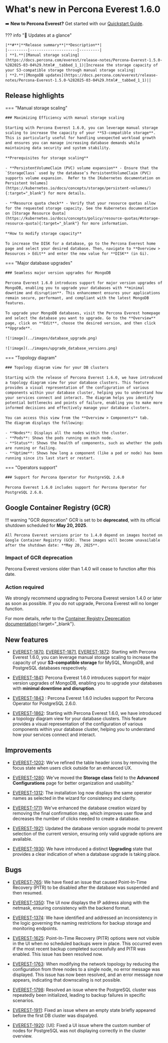 # What's new in Percona Everest 1.6.0

➡️ **New to Percona Everest?** Get started with our [Quickstart Guide](https://docs.percona.com/everest/quick-install.html).


??? info "🔑 Updates at a glance"

    |**#**|**Release summary**|**Description**|
    |---------|---------------------|---------|
    | **1.**|[Manual storage scaling](https://docs.percona.com/everest/release-notes/Percona-Everest-1.5.0-%282025-03-04%29.html#__tabbed_1_1)|Increase the storage capacity of your S3-compatible storage through manual storage scaling|
    | **2.**|[MongoDB updates](https://docs.percona.com/everest/release-notes/Percona-Everest-1.5.0-%282025-03-04%29.html#__tabbed_1_1)||


## Release highlights

=== "Manual storage scaling"

    ### Maximizing Efficiency with manual storage scaling

    Starting with Percona Everest 1.6.0, you can leverage manual storage scaling to increase the capacity of your **S3-compatible storage**. This is particularly useful for handling unexpected workload growth and ensures you can manage increasing database demands while maintaining data security and system stability.
    
    **Prerequisites for storage scaling**

    - **PersistentVolumeClaim (PVC) volume expansion** - Ensure that the `StorageClass` used by the database’s PersistentVolumeClaim (PVC) supports volume expansion.  Refer to the [Kubernetes documentation on Persistent Volumes](https://kubernetes.io/docs/concepts/storage/persistent-volumes/){:target="_blank"} for more details.

    - **Resource quota check** - Verify that your resource quotas allow for the requested storage capacity. See the Kubernetes documentation on [Storage Resource Quota](https://kubernetes.io/docs/concepts/policy/resource-quotas/#storage-resource-quota){:target="_blank"} for more information.

    **How to modify storage capacity**

    To increase the DISK for a database, go to the Percona Everest home page and select your desired database. Then, navigate to **Overview > Resources > Edit** and enter the new value for **DISK** (in Gi).


=== "Major database upgrades"

    ### Seamless major version upgrades for MongoDB

    Percona Everest 1.6.0 introduces support for major version upgrades of MongoDB, enabling you to upgrade your databases with **minimal downtime and disruption**. This enhancement ensures your applications remain secure, performant, and compliant with the latest MongoDB features.

    To upgrade your MongoDB databases, visit the Percona Everest homepage and select the database you want to upgrade. Go to the **Overview** page, click on **Edit**, choose the desired version, and then click **Upgrade**.

    ![!image](../images/database_upgrade.png)
    
    ![!image](../images/upgrade_database_versions.png)

=== "Topology diagram"

    ### Topology diagram view for your DB clusters

    Starting with the release of Percona Everest 1.6.0, we have introduced a topology diagram view for your database clusters. This feature provides a visual representation of the configuration of various components within your database cluster, helping you to understand how your services connect and interact. The diagram helps you identify potential bottlenecks and points of failure, enabling you to make more informed decisions and effectively manage your database clusters.

    You can access this view from the **Overview > Components** tab.    The diagram displays the following:

    - **Nodes**: Displays all the nodes within the cluster.
    - **Pods**: Shows the pods running on each node.
    - **Status**: Shows the health of components, such as whether the pods are running or failing.
    - **Uptime**: Shows how long a component (like a pod or node) has been running since its last start or restart.

=== "Operators support"

    ### Support for Percona Operator for PostgreSQL 2.6.0

    Percona Everest 1.6.0 includes support for Percona Operator for PostgreSQL 2.6.0.


## Google Container Registry (GCR)

!!! warning "GCR deprecation"
    GCR is set to be **deprecated**, with its official shutdown scheduled for **May 20, 2025**.

    All Percona Everest versions prior to 1.4.0 depend on images hosted on Google Container Registry (GCR). These images will become unavailable after the shutdown date: **May 20, 2025**.

### Impact of GCR deprecation

Percona Everest versions older than 1.4.0 will cease to function after this date.

### Action required

We strongly recommend upgrading to Percona Everest version 1.4.0 or later as soon as possible. If you do not upgrade, Percona Everest will no longer function.
    
For more details, refer to the [Container Registry Deprecation documentation](https://cloud.google.com/artifact-registry/docs/transition/prepare-gcr-shutdown){:target="_blank"}.


## New features

- [EVEREST-1870](https://perconadev.atlassian.net/browse/EVEREST-1870), [EVEREST-1871](https://perconadev.atlassian.net/browse/EVEREST-1871), [EVEREST-1872](https://perconadev.atlassian.net/browse/EVEREST-1872): Starting with Percona Everest 1.6.0, you can leverage manual storage scaling to increase the capacity of your **S3-compatible storage** for MySQL, MongoDB, and PostgreSQL databases respectively.

- [EVEREST-1841](https://perconadev.atlassian.net/browse/EVEREST-1841): Percona Everest 1.6.0 introduces support for major version upgrades of MongoDB, enabling you to upgrade your databases with **minimal downtime and disruption**.

- [EVEREST-1843](https://perconadev.atlassian.net/browse/EVEREST-1843) : Percona Everest 1.6.0 includes support for Percona Operator for PostgreSQL 2.6.0.

- [EVEREST-1862](https://perconadev.atlassian.net/browse/EVEREST-1862): Starting with Percona Everest 1.6.0, we have introduced a topology diagram view for your database clusters. This feature provides a visual representation of the configuration of various components within your database cluster, helping you to understand how your services connect and interact.

## Improvements

- [EVEREST-1202](https://perconadev.atlassian.net/browse/EVEREST-1202): We’ve refined the table header icons by removing the focus state when users click outside for an enhanced UX.

- [EVEREST-1280](https://perconadev.atlassian.net/browse/EVEREST-1280): We've moved the **Storage class** field to the **Advanced Configurations** page for better organization and usability."

- [EVEREST-1312](https://perconadev.atlassian.net/browse/EVEREST-1312): The installation log now displays the same operator names as selected in the wizard for consistency and clarity.

- [EVEREST-1711](https://perconadev.atlassian.net/browse/EVEREST-1711): We've enhanced the database creation wizard by removing the final confirmation step, which improves user flow and decreases the number of clicks needed to create a database.

- [EVEREST-1921](https://perconadev.atlassian.net/browse/EVEREST-1921): Updated the database version upgrade modal to prevent selection of the current version, ensuring only valid upgrade options are available.

- [EVEREST-1930](https://perconadev.atlassian.net/browse/EVEREST-1930): We have introduced a distinct **Upgrading** state that provides a clear indication of when a database upgrade is taking place.


## Bugs

- [EVEREST-765](https://perconadev.atlassian.net/browse/EVEREST-765): We have fixed an issue that caused Point-In-Time Recovery (PITR) to be disabled after the database was suspended and then resumed.

- [EVEREST-1350](https://perconadev.atlassian.net/browse/EVEREST-1350): The UI now displays the IP address along with the netmask, ensuring consistency with the backend format.


- [EVEREST-1374](https://perconadev.atlassian.net/browse/EVEREST-1374): We have identified and addressed an inconsistency in the logic governing the naming restrictions for backup storage and monitoring endpoints.

- [EVEREST-1625](https://perconadev.atlassian.net/browse/EVEREST-1625): Point-In-Time Recovery (PITR) options were not visible in the UI when no scheduled backups were in place. This occurred even if the most recent backup completed successfully and PITR was enabled. This issue has been resolved now.

- [EVEREST-1763](https://perconadev.atlassian.net/browse/EVEREST-1763): When modifying the network topology by reducing the configuration from three nodes to a single node, no error message was displayed. This issue has now been resolved, and an error message now appears, indicating that downscaling is not possible.

- [EVEREST-1798](https://perconadev.atlassian.net/browse/EVEREST-1798): Resolved an issue where the PostgreSQL cluster was repeatedly been initialized, leading to backup failures in specific scenarios.

- [EVEREST-1911](https://perconadev.atlassian.net/browse/EVEREST-1911): Fixed an issue where an empty state briefly appeared before the first DB cluster was dispalyed.

- [EVEREST-1920](https://perconadev.atlassian.net/browse/EVEREST-1920): [UI]: Fixed a UI issue where the custom number of nodes for PostgreSQL was not displaying correctly in the cluster overview.

